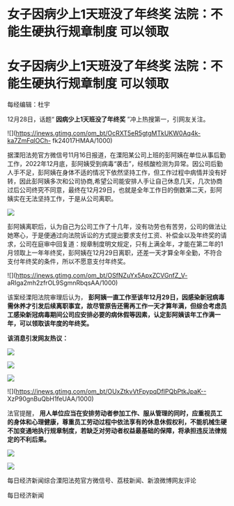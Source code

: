 # 女子因病少上1天班没了年终奖 法院：不能生硬执行规章制度 可以领取

# 女子因病少上1天班没了年终奖 法院：不能生硬执行规章制度 可以领取

每经编辑：杜宇

12月28日，话题“ **因病少上1天班没了年终奖** ”冲上热搜第一，引网友关注。

![](https://inews.gtimg.com/om_bt/OcRXT5eR5gtgMTkUKW0Aq4k-ka7ZmFqlOCh-
fk24017HMAA/1000)

据溧阳法苑官方微信号11月16日报道，在溧阳某公司上班的彭阿姨在单位从事后勤工作，2022年12月底，彭阿姨受到病毒“袭击”，经核酸检测为异常。因公司后勤人手不足，彭阿姨在身体不适的情况下依然坚持工作，但工作过程中病情并没有好转，因此彭阿姨多次和公司协商,希望公司能安排人手让自己休息几天，几次协商过后公司终究不同意，最终在12月29日，也就是全年工作日的倒数第二天，彭阿姨实在无法坚持工作，于是从公司离职。

![](https://inews.gtimg.com/om_bt/O0WvfoE4PYbedBaSYEHzK5OlQQeDSrx5rRqRJCVKVC-N0AA/1000)

彭阿姨离职后，认为自己为公司工作了十几年，没有功劳也有苦劳，公司的做法让她寒心，于是便通过向法院诉讼的方式提出要求支付工资、补偿金以及年终奖的请求，公司在庭审中回复道：规章制度明文规定，只有上满全年，才能在第二年的1月领取上一年年终奖，彭阿姨在12月29日离职，还差一天才算全年全勤，不符合支付年终奖的条件，所以不愿意支付年终奖。

![](https://inews.gtimg.com/om_bt/OSfNZuYx5ApxZCVGnfZ_V-
aRIga2mh2zfrOL9SgmnRbqsAA/1000)

该案经溧阳法院审理后认为，
**彭阿姨一直工作至该年12月29日，因感染新冠病毒需休养才引发后续离职事宜，故尽管原告还需再工作一天才算年满，但综合考虑员工感染新冠病毒期间公司应安排必要的病休假等因素，认定彭阿姨该年工作满一年，可以领取该年度的年终奖。**

**该消息引发网友热议：**

![](https://inews.gtimg.com/om_bt/O77iSCgDy_yAaavYZo6ULXUXEepJxUL9y7LZTFRgpKpmoAA/1000)

![](https://inews.gtimg.com/om_bt/OUtDHAdMQLODRScnhRWVNmoGVu5en4Sprons4IueNshgYAA/1000)

![](https://inews.gtimg.com/om_bt/Ob0bDj5paezPaX78KAsHhMp38pOkU9D8cXq6m-0HRFQMkAA/1000)

![](https://inews.gtimg.com/om_bt/OUxZtkvVtFpypqDfIPQbPtkJpaK--
XzP90gnBuQbH1feUAA/1000)

法官提醒，
**用人单位应当在安排劳动者参加工作、服从管理的同时，应重视员工的身体和心理健康，尊重员工劳动过程中依法享有的休息休假权利，不能机械生硬不加变通地执行规章制度，若缺乏对劳动者权益最基础的保障，将承担违反法律规定的不利后果。**

![](https://inews.gtimg.com/om_bt/OWATn38jCnxSSUC5eEMwSGYKWZlaAuo6eLptZK4Z1mgV0AA/1000)

![](https://inews.gtimg.com/om_bt/OkQa94vz9vchDVOeR2C20mTu_3AzDMSejDW_4JB57POcwAA/1000)

每日经济新闻综合溧阳法苑官方微信号、荔枝新闻、新浪微博网友评论

每日经济新闻

